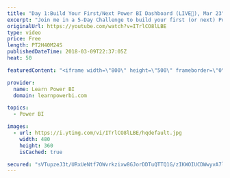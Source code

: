 ```yaml
---
title: "Day 1:Build Your First/Next Power BI Dashboard (LIVE🔴), Mar 23"
excerpt: "Join me in a 5-Day Challenge to build your first (or next) Power BI Dashboard. Accept the challenge at 👉 http://www.learnpowerbi.com/challenge Day 1 Topics: 00:00:00 Avi: Do Your Cooking in the Kitchen 00:28:30 James: Speaking of QE, whats the deal with \"Transform Files\" and \"Sample Queries\"... 00:35:36"
originalUrl: https://youtube.com/watch?v=ITrlCO8lLBE
type: video
price: Free
length: PT2H40M24S
publishedDateTime: 2018-03-09T22:37:05Z
heat: 50

featuredContent: "<iframe width=\"800\" height=\"500\" frameborder=\"0\" src=\"https://www.youtube.com/embed/ITrlCO8lLBE\" allow=\"accelerometer; autoplay; encrypted-media; gyroscope; picture-in-picture\" allowfullscreen></iframe>"

provider:
  name: Learn Power BI
  domain: learnpowerbi.com

topics:
  - Power BI

images:
  - url: https://i.ytimg.com/vi/ITrlCO8lLBE/hqdefault.jpg
    width: 480
    height: 360
    isCached: true

secured: "sVTupzeJ3t/URxUeNtf7OWvrkzixw8GJorDDTuQTTQ1G/zIKWOIUCDWwyvA7lyKPMSHqAS2xE9V0MsMXIbmgSqZYX5/a/EzRV2ze2RQtrevCjGmYo5FgPCddYHmb5ZcnDEsJv0O+30KShwnA8czDCaYVGSgcPhanabfZqa+edG21XtVdeVm3evDk2rK90J0GStZ8pAqf5wM8gkxAuMV5AxAC3KtlBIFbHxsc1maifl6o8KhQmW0MMdmK/cz4fBJQCUfgzdluDm758tnTWyZeAxCEFBwDNo9jqQuobQyd7RFMxMvBj5QWFdX9MJ1DAdx6C0n3eqCUtEo/4bASu8ZRHcCzYWiPbb4uRulRJEUceXGXUHHMXoitm/EkSbepPI98gq9f0IJpT8uPBrS0+hOf2MAXTgdo4mnL/JoDP5DDrLc=;LGHiy0tIAYCjd4BbPBIwzw=="
---
```


